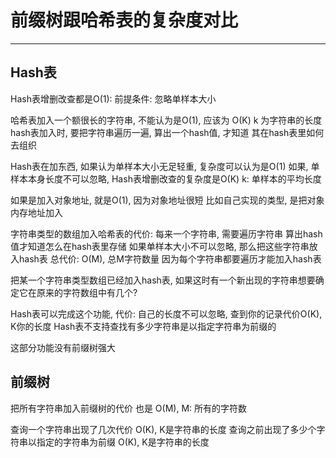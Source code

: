 # 前缀树跟哈希表的复杂度对比

---

## Hash表

Hash表增删改查都是O(1):
 前提条件: 忽略单样本大小
 
 

哈希表加入一个额很长的字符串, 不能认为是O(1), 应该为 O(K)
 k 为字符串的长度
 hash表加入时, 要把字符串遍历一遍, 算出一个hash值, 才知道
 其在hash表里如何去组织
 
 Hash表在加东西, 如果认为单样本大小无足轻重, 复杂度可以认为是O(1)
 如果, 单样本本身长度不可以忽略, Hash表增删改查的复杂度是O(K)
  k: 单样本的平均长度
  
  如果是加入对象地址, 就是O(1), 因为对象地址很短
  比如自己实现的类型, 是把对象内存地址加入
  
  
  字符串类型的数组加入哈希表的代价:
 每来一个字符串,  需要遍历字符串 算出hash值才知道怎么在hash表里存储
 如果单样本大小不可以忽略, 那么把这些字符串放入hash表
  总代价: O(M), 总M字符数量
  因为每个字符串都要遍历才能加入hash表
  
  
  
  把某一个字符串类型数组已经加入hash表,  如果这时有一个新出现的字符串想要确定它在原来的字符数组中有几个?
  
  Hash表可以完成这个功能, 代价: 自己的长度不可以忽略, 查到你的记录代价O(K), K你的长度
  Hash表不支持查找有多少字符串是以指定字符串为前缀的
  
  这部分功能没有前缀树强大
  
  ## 前缀树
  
 把所有字符串加入前缀树的代价 也是 O(M), M: 所有的字符数
  
  查询一个字符串出现了几次代价  O(K), K是字符串的长度
  查询之前出现了多少个字符串以指定的字符串为前缀 O(K), K是字符串的长度